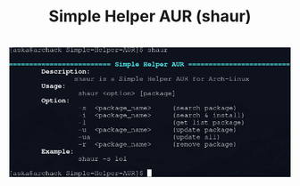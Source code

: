 <h1 align = "center"> Simple Helper AUR (shaur) </h1>
<h1 align = "center">
    <img src='img/banner_shaur.png'/>
</h1>
